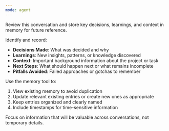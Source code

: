 ```yaml
---
mode: agent
---
```


Review this conversation and store key decisions, learnings, and context in memory for future reference.

Identify and record:
- **Decisions Made**: What was decided and why
- **Learnings**: New insights, patterns, or knowledge discovered
- **Context**: Important background information about the project or task
- **Next Steps**: What should happen next or what remains incomplete
- **Pitfalls Avoided**: Failed approaches or gotchas to remember

Use the memory tool to:
1. View existing memory to avoid duplication
2. Update relevant existing entries or create new ones as appropriate
3. Keep entries organized and clearly named
4. Include timestamps for time-sensitive information

Focus on information that will be valuable across conversations, not temporary details.
